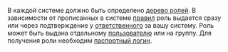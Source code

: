 
В каждой системе должно быть определено [дерево ролей](../../../entities/role-tree.md). В зависимости от прописанных в системе [правил](../../../../conref/#workflow) роль выдается сразу или через подтверждение у [ответственного](../../../entities/confirmer.md) за вашу систему. Роль может быть выдана отдельному [пользователю](../../../entities/user-role.md) или на группу. Для получения роли необходим [паспортный логин](../../../entities/passport-login.md).
